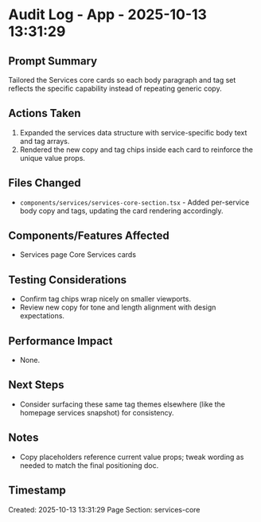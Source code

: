 # Audit Log - App - 2025-10-13 13:31:29

## Prompt Summary
Tailored the Services core cards so each body paragraph and tag set reflects the specific capability instead of repeating generic copy.

## Actions Taken
1. Expanded the services data structure with service-specific body text and tag arrays.
2. Rendered the new copy and tag chips inside each card to reinforce the unique value props.

## Files Changed
- `components/services/services-core-section.tsx` - Added per-service body copy and tags, updating the card rendering accordingly.

## Components/Features Affected
- Services page Core Services cards

## Testing Considerations
- Confirm tag chips wrap nicely on smaller viewports.
- Review new copy for tone and length alignment with design expectations.

## Performance Impact
- None.

## Next Steps
- Consider surfacing these same tag themes elsewhere (like the homepage services snapshot) for consistency.

## Notes
- Copy placeholders reference current value props; tweak wording as needed to match the final positioning doc.

## Timestamp
Created: 2025-10-13 13:31:29
Page Section: services-core
